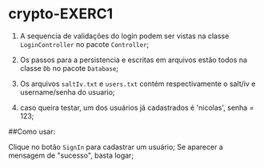 # crypto-EXERC1
1. A sequencia de validações do login podem ser vistas na classe ```LoginController``` no pacote ```Controller```;

2. Os passos para a persistencia e escritas em arquivos estão todos na classe ```Db``` no pacote ```Database```;

3. Os arquivos ```saltIv.txt``` e ```users.txt``` contém respectivamente o salt/iv e username/senha do usuario;
4. caso queira testar, um dos usuários já cadastrados é 'nicolas', senha = 123;

 ##Como usar:

 Clique no botão ```SignIn``` para cadastrar um usuário;
 Se aparecer a mensagem de "sucesso", basta logar;
